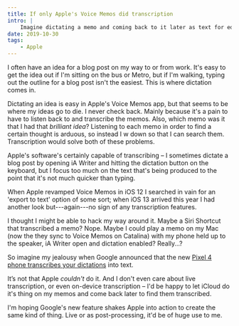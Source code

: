 ```yaml
---
title: If only Apple's Voice Memos did transcription
intro: |
    Imagine dictating a memo and coming back to it later as text for editing into a blog post. You can do that with the new Google Pixel…
date: 2019-10-30
tags:
    - Apple
---
```


I often have an idea for a blog post on my way to or from work. It's easy to get the idea out if I'm sitting on the bus or Metro, but if I'm walking, typing out the outline for a blog post isn't the easiest. This is where dictation comes in.

Dictating an idea is easy in Apple's Voice Memos app, but that seems to be where my ideas go to die. I never check back. Mainly because it's a pain to have to listen back to and transcribe the memos. Also, which memo was it that I had that *brilliant idea*? Listening to each memo in order to find a certain thought is arduous, so instead I w down so that I can search them. Transcription would solve both of these problems.

Apple's software's certainly capable of transcribing – I sometimes dictate a blog post by opening iA Writer and hitting the dictation button on the keyboard, but I focus too much on the text that's being produced to the point that it's not much quicker than typing.

When Apple revamped Voice Memos in iOS 12 I searched in vain for an 'export to text' option of some sort; when iOS 13 arrived this year I had another look but---again---no sign of any transcription features.

I thought I might be able to hack my way around it. Maybe a Siri Shortcut that transcribed a memo? Nope. Maybe I could play a memo on my Mac (now the they sync to Voice Memos on Catalina) with my phone held up to the speaker, iA Writer open and dictation enabled? Really…?

So imagine my jealousy when Google announced that the new [Pixel 4 phone transcribes your dictations](https://www.theverge.com/2019/10/15/20915452/google-pixel-4-recorder-app-transcription-real-time-free-language-processing) into text.

It’s not that Apple *couldn't* do it. And I don't even care about live transcription, or even on-device transcription – I'd be happy to let iCloud do it's thing on my memos and come back later to find them transcribed.

I'm hoping Google's new feature shakes Apple into action to create the same kind of thing. Live or as post-processing, it'd be of huge use to me.
